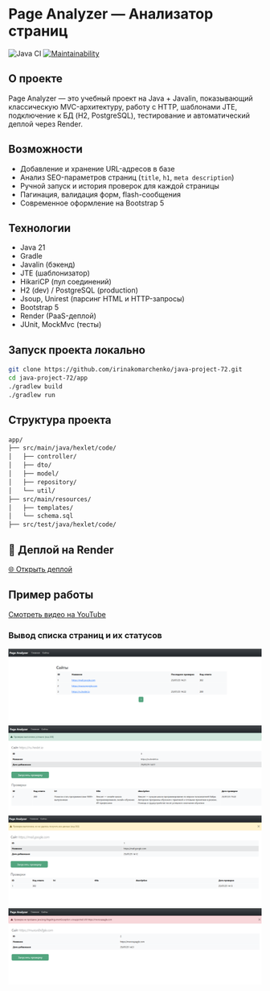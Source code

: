 # Page Analyzer — Анализатор страниц

![Java CI](https://github.com/irinakomarchenko/java-project-72/actions/workflows/ci.yml/badge.svg)
[![Maintainability](https://qlty.sh/gh/irinakomarchenko/projects/java-project-72/maintainability.svg)](https://qlty.sh/gh/irinakomarchenko/projects/java-project-72)

## О проекте

Page Analyzer — это учебный проект на Java + Javalin, показывающий классическую MVC-архитектуру, работу с HTTP, шаблонами JTE, подключение к БД (H2, PostgreSQL), тестирование и автоматический деплой через Render.

## Возможности

- Добавление и хранение URL-адресов в базе
- Анализ SEO-параметров страниц (`title`, `h1`, `meta description`)
- Ручной запуск и история проверок для каждой страницы
- Пагинация, валидация форм, flash-сообщения
- Современное оформление на Bootstrap 5

## Технологии

- Java 21
- Gradle
- Javalin (бэкенд)
- JTE (шаблонизатор)
- HikariCP (пул соединений)
- H2 (dev) / PostgreSQL (production)
- Jsoup, Unirest (парсинг HTML и HTTP-запросы)
- Bootstrap 5
- Render (PaaS-деплой)
- JUnit, MockMvc (тесты)

## Запуск проекта локально

```sh
git clone https://github.com/irinakomarchenko/java-project-72.git
cd java-project-72/app
./gradlew build
./gradlew run
```
## Структура проекта
```sh
app/
├── src/main/java/hexlet/code/
│   ├── controller/
│   ├── dto/
│   ├── model/
│   ├── repository/
│   └── util/
├── src/main/resources/
│   ├── templates/
│   └── schema.sql
├── src/test/java/hexlet/code/
```




## 🚀 Деплой на Render

[🌐 Открыть деплой](https://java-project-72-55ck.onrender.com)

## Пример работы
[Смотреть видео на YouTube](https://youtu.be/bHulXUoTi-8)

### Вывод списка страниц и их статусов
![img_1.png](app/readme-resources/img_1.png)
![img_2.png](app/readme-resources/img_2.png)
![img_3.png](app/readme-resources/img_3.png)
![img_4.png](app/readme-resources/img_4.png)
